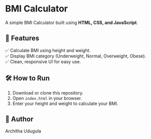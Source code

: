 # BMI Calculator

A simple BMI Calculator built using **HTML, CSS, and JavaScript**.

## 🚀 Features
✅ Calculate BMI using height and weight.  
✅ Display BMI category (Underweight, Normal, Overweight, Obese).  
✅ Clean, responsive UI for easy use.

## 🛠️ How to Run
1. Download or clone this repository.
2. Open `index.html` in your browser.
3. Enter your height and weight to calculate your BMI.

## 📝 Author
Architha Udugula
